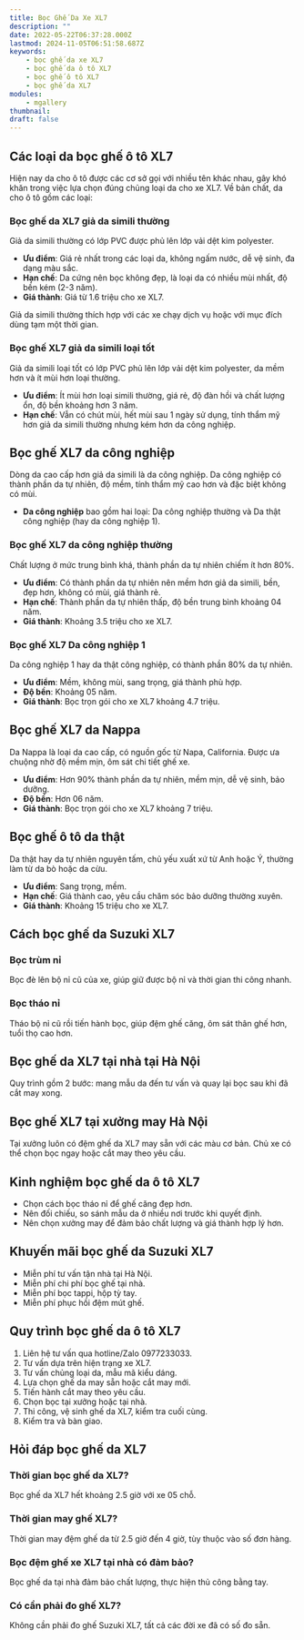 ```yaml
---
title: Bọc Ghế Da Xe XL7
description: ""
date: 2022-05-22T06:37:28.000Z
lastmod: 2024-11-05T06:51:58.687Z
keywords:
    - bọc ghế da xe XL7
    - bọc ghế da ô tô XL7
    - bọc ghế ô tô XL7
    - bọc ghế da XL7
modules:
    - mgallery
thumbnail: 
draft: false
---
```


## Các loại da bọc ghế ô tô XL7

Hiện nay da cho ô tô được các cơ sở gọi với nhiều tên khác nhau, gây khó khăn trong việc lựa chọn đúng chủng loại da cho xe XL7. Về bản chất, da cho ô tô gồm các loại:

### Bọc ghế da XL7 giả da simili thường

Giả da simili thường có lớp PVC được phủ lên lớp vải dệt kim polyester.

- **Ưu điểm**: Giá rẻ nhất trong các loại da, không ngấm nước, dễ vệ sinh, đa dạng màu sắc.
- **Hạn chế**: Da cứng nên bọc không đẹp, là loại da có nhiều mùi nhất, độ bền kém (2-3 năm).
- **Giá thành**: Giá từ 1.6 triệu cho xe XL7.

Giả da simili thường thích hợp với các xe chạy dịch vụ hoặc với mục đích dùng tạm một thời gian.

### Bọc ghế XL7 giả da simili loại tốt

Giả da simili loại tốt có lớp PVC phủ lên lớp vải dệt kim polyester, da mềm hơn và ít mùi hơn loại thường.

- **Ưu điểm**: Ít mùi hơn loại simili thường, giá rẻ, độ đàn hồi và chất lượng ổn, độ bền khoảng hơn 3 năm.
- **Hạn chế**: Vẫn có chút mùi, hết mùi sau 1 ngày sử dụng, tính thẩm mỹ hơn giả da simili thường nhưng kém hơn da công nghiệp.

## Bọc ghế XL7 da công nghiệp

Dòng da cao cấp hơn giả da simili là da công nghiệp. Da công nghiệp có thành phần da tự nhiên, độ mềm, tính thẩm mỹ cao hơn và đặc biệt không có mùi.

- **Da công nghiệp** bao gồm hai loại: Da công nghiệp thường và Da thật công nghiệp (hay da công nghiệp 1).

### Bọc ghế XL7 da công nghiệp thường

Chất lượng ở mức trung bình khá, thành phần da tự nhiên chiếm ít hơn 80%.

- **Ưu điểm**: Có thành phần da tự nhiên nên mềm hơn giả da simili, bền, đẹp hơn, không có mùi, giá thành rẻ.
- **Hạn chế**: Thành phần da tự nhiên thấp, độ bền trung bình khoảng 04 năm.
- **Giá thành**: Khoảng 3.5 triệu cho xe XL7.

### Bọc ghế XL7 Da công nghiệp 1

Da công nghiệp 1 hay da thật công nghiệp, có thành phần 80% da tự nhiên.

- **Ưu điểm**: Mềm, không mùi, sang trọng, giá thành phù hợp.
- **Độ bền**: Khoảng 05 năm.
- **Giá thành**: Bọc trọn gói cho xe XL7 khoảng 4.7 triệu.

## Bọc ghế XL7 da Nappa

Da Nappa là loại da cao cấp, có nguồn gốc từ Napa, California. Được ưa chuộng nhờ độ mềm mịn, ôm sát chi tiết ghế xe.

- **Ưu điểm**: Hơn 90% thành phần da tự nhiên, mềm mịn, dễ vệ sinh, bảo dưỡng.
- **Độ bền**: Hơn 06 năm.
- **Giá thành**: Bọc trọn gói cho xe XL7 khoảng 7 triệu.

## Bọc ghế ô tô da thật

Da thật hay da tự nhiên nguyên tấm, chủ yếu xuất xứ từ Anh hoặc Ý, thường làm từ da bò hoặc da cừu.

- **Ưu điểm**: Sang trọng, mềm.
- **Hạn chế**: Giá thành cao, yêu cầu chăm sóc bảo dưỡng thường xuyên.
- **Giá thành**: Khoảng 15 triệu cho xe XL7.

## Cách bọc ghế da Suzuki XL7

### Bọc trùm nỉ

Bọc đè lên bộ nỉ cũ của xe, giúp giữ được bộ nỉ và thời gian thi công nhanh.

### Bọc tháo nỉ

Tháo bộ nỉ cũ rồi tiến hành bọc, giúp đệm ghế căng, ôm sát thân ghế hơn, tuổi thọ cao hơn.

## Bọc ghế da XL7 tại nhà tại Hà Nội

Quy trình gồm 2 bước: mang mẫu da đến tư vấn và quay lại bọc sau khi đã cắt may xong.

## Bọc ghế XL7 tại xưởng may Hà Nội

Tại xưởng luôn có đệm ghế da XL7 may sẵn với các màu cơ bản. Chủ xe có thể chọn bọc ngay hoặc cắt may theo yêu cầu.

## Kinh nghiệm bọc ghế da ô tô XL7

- Chọn cách bọc tháo nỉ để ghế căng đẹp hơn.
- Nên đối chiếu, so sánh mẫu da ở nhiều nơi trước khi quyết định.
- Nên chọn xưởng may để đảm bảo chất lượng và giá thành hợp lý hơn.

## Khuyến mãi bọc ghế da Suzuki XL7

- Miễn phí tư vấn tận nhà tại Hà Nội.
- Miễn phí chi phí bọc ghế tại nhà.
- Miễn phí bọc tappi, hộp tỳ tay.
- Miễn phí phục hồi đệm mút ghế.

## Quy trình bọc ghế da ô tô XL7

1. Liên hệ tư vấn qua hotline/Zalo 0977233033.
2. Tư vấn dựa trên hiện trạng xe XL7.
3. Tư vấn chủng loại da, mẫu mã kiểu dáng.
4. Lựa chọn ghế da may sẵn hoặc cắt may mới.
5. Tiến hành cắt may theo yêu cầu.
6. Chọn bọc tại xưởng hoặc tại nhà.
7. Thi công, vệ sinh ghế da XL7, kiểm tra cuối cùng.
8. Kiểm tra và bàn giao.

## Hỏi đáp bọc ghế da XL7

### Thời gian bọc ghế da XL7?

Bọc ghế da XL7 hết khoảng 2.5 giờ với xe 05 chỗ.

### Thời gian may ghế XL7?

Thời gian may đệm ghế da từ 2.5 giờ đến 4 giờ, tùy thuộc vào số đơn hàng.

### Bọc đệm ghế xe XL7 tại nhà có đảm bảo?

Bọc ghế da tại nhà đảm bảo chất lượng, thực hiện thủ công bằng tay.

### Có cần phải đo ghế XL7?

Không cần phải đo ghế Suzuki XL7, tất cả các đời xe đã có số đo sẵn.
